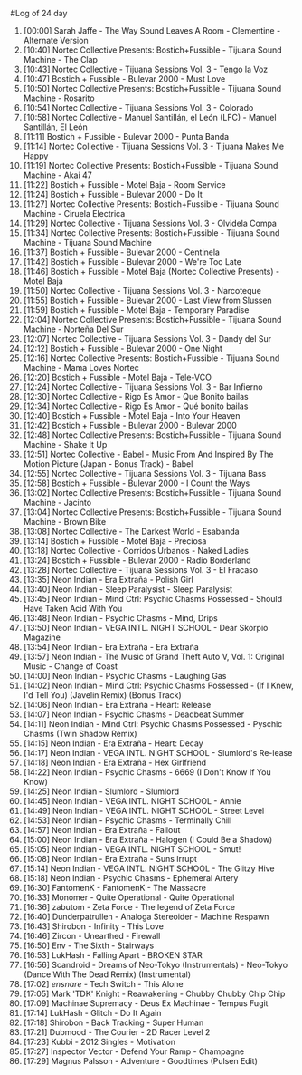 #Log of 24 day

1. [00:00] Sarah Jaffe - The Way Sound Leaves A Room - Clementine - Alternate Version
1. [10:40] Nortec Collective Presents: Bostich+Fussible - Tijuana Sound Machine - The Clap
1. [10:43] Nortec Collective - Tijuana Sessions Vol. 3 - Tengo la Voz
1. [10:47] Bostich + Fussible - Bulevar 2000 - Must Love
1. [10:50] Nortec Collective Presents: Bostich+Fussible - Tijuana Sound Machine - Rosarito
1. [10:54] Nortec Collective - Tijuana Sessions Vol. 3 - Colorado
1. [10:58] Nortec Collective - Manuel Santillán, el León (LFC) - Manuel Santillán, El León
1. [11:11] Bostich + Fussible - Bulevar 2000 - Punta Banda
1. [11:14] Nortec Collective - Tijuana Sessions Vol. 3 - Tijuana Makes Me Happy
1. [11:19] Nortec Collective Presents: Bostich+Fussible - Tijuana Sound Machine - Akai 47
1. [11:22] Bostich + Fussible - Motel Baja - Room Service
1. [11:24] Bostich + Fussible - Bulevar 2000 - Do It
1. [11:27] Nortec Collective Presents: Bostich+Fussible - Tijuana Sound Machine - Ciruela Electrica
1. [11:29] Nortec Collective - Tijuana Sessions Vol. 3 - Olvidela Compa
1. [11:34] Nortec Collective Presents: Bostich+Fussible - Tijuana Sound Machine - Tijuana Sound Machine
1. [11:37] Bostich + Fussible - Bulevar 2000 - Centinela
1. [11:42] Bostich + Fussible - Bulevar 2000 - We're Too Late
1. [11:46] Bostich + Fussible - Motel Baja (Nortec Collective Presents) - Motel Baja
1. [11:50] Nortec Collective - Tijuana Sessions Vol. 3 - Narcoteque
1. [11:55] Bostich + Fussible - Bulevar 2000 - Last View from Slussen
1. [11:59] Bostich + Fussible - Motel Baja - Temporary Paradise
1. [12:04] Nortec Collective Presents: Bostich+Fussible - Tijuana Sound Machine - Norteña Del Sur
1. [12:07] Nortec Collective - Tijuana Sessions Vol. 3 - Dandy del Sur
1. [12:12] Bostich + Fussible - Bulevar 2000 - One Night
1. [12:16] Nortec Collective Presents: Bostich+Fussible - Tijuana Sound Machine - Mama Loves Nortec
1. [12:20] Bostich + Fussible - Motel Baja - Tele-VCO
1. [12:24] Nortec Collective - Tijuana Sessions Vol. 3 - Bar Infierno
1. [12:30] Nortec Collective - Rigo Es Amor - Que Bonito bailas
1. [12:34] Nortec Collective - Rigo Es Amor - Qué bonito bailas
1. [12:40] Bostich + Fussible - Motel Baja - Into Your Heaven
1. [12:42] Bostich + Fussible - Bulevar 2000 - Bulevar 2000
1. [12:48] Nortec Collective Presents: Bostich+Fussible - Tijuana Sound Machine - Shake It Up
1. [12:51] Nortec Collective - Babel - Music From And Inspired By The Motion Picture (Japan - Bonus Track) - Babel
1. [12:55] Nortec Collective - Tijuana Sessions Vol. 3 - Tijuana Bass
1. [12:58] Bostich + Fussible - Bulevar 2000 - I Count the Ways
1. [13:02] Nortec Collective Presents: Bostich+Fussible - Tijuana Sound Machine - Jacinto
1. [13:04] Nortec Collective Presents: Bostich+Fussible - Tijuana Sound Machine - Brown Bike
1. [13:08] Nortec Collective - The Darkest World - Esabanda
1. [13:14] Bostich + Fussible - Motel Baja - Preciosa
1. [13:18] Nortec Collective - Corridos Urbanos - Naked Ladies
1. [13:24] Bostich + Fussible - Bulevar 2000 - Radio Borderland
1. [13:28] Nortec Collective - Tijuana Sessions Vol. 3 - El Fracaso
1. [13:35] Neon Indian - Era Extraña - Polish Girl
1. [13:40] Neon Indian - Sleep Paralysist - Sleep Paralysist
1. [13:45] Neon Indian - Mind Ctrl: Psychic Chasms Possessed - Should Have Taken Acid With You
1. [13:48] Neon Indian - Psychic Chasms - Mind, Drips
1. [13:50] Neon Indian - VEGA INTL. NIGHT SCHOOL - Dear Skorpio Magazine
1. [13:54] Neon Indian - Era Extraña - Era Extraña
1. [13:57] Neon Indian - The Music of Grand Theft Auto V, Vol. 1: Original Music - Change of Coast
1. [14:00] Neon Indian - Psychic Chasms - Laughing Gas
1. [14:02] Neon Indian - Mind Ctrl: Psychic Chasms Possessed - (If I Knew, I'd Tell You) (Javelin Remix) (Bonus Track)
1. [14:06] Neon Indian - Era Extraña - Heart: Release
1. [14:07] Neon Indian - Psychic Chasms - Deadbeat Summer
1. [14:11] Neon Indian - Mind Ctrl: Psychic Chasms Possessed - Pyschic Chasms (Twin Shadow Remix)
1. [14:15] Neon Indian - Era Extraña - Heart: Decay
1. [14:17] Neon Indian - VEGA INTL. NIGHT SCHOOL - Slumlord's Re-lease
1. [14:18] Neon Indian - Era Extraña - Hex Girlfriend
1. [14:22] Neon Indian - Psychic Chasms - 6669 (I Don't Know If You Know)
1. [14:25] Neon Indian - Slumlord - Slumlord
1. [14:45] Neon Indian - VEGA INTL. NIGHT SCHOOL - Annie
1. [14:49] Neon Indian - VEGA INTL. NIGHT SCHOOL - Street Level
1. [14:53] Neon Indian - Psychic Chasms - Terminally Chill
1. [14:57] Neon Indian - Era Extraña - Fallout
1. [15:00] Neon Indian - Era Extraña - Halogen (I Could Be a Shadow)
1. [15:05] Neon Indian - VEGA INTL. NIGHT SCHOOL - Smut!
1. [15:08] Neon Indian - Era Extraña - Suns Irrupt
1. [15:14] Neon Indian - VEGA INTL. NIGHT SCHOOL - The Glitzy Hive
1. [15:18] Neon Indian - Psychic Chasms - Ephemeral Artery
1. [16:30] FantomenK - FantomenK - The Massacre
1. [16:33] Monomer - Quite Operational - Quite Operational
1. [16:36] zabutom - Zeta Force - The legend of Zeta Force
1. [16:40] Dunderpatrullen - Analoga Stereoider - Machine Respawn
1. [16:43] Shirobon - Infinity - This Love
1. [16:46] Zircon - Unearthed - Firewall
1. [16:50] Env - The Sixth - Stairways
1. [16:53] LukHash - Falling Apart - BROKEN STAR
1. [16:56] Scandroid - Dreams of Neo-Tokyo (Instrumentals) - Neo-Tokyo (Dance With The Dead Remix) (Instrumental)
1. [17:02] _ensnare_ - Tech Switch - This Alone
1. [17:05] Mark 'TDK' Knight - Reawakening - Chubby Chubby Chip Chip
1. [17:09] Machinae Supremacy - Deus Ex Machinae - Tempus Fugit
1. [17:14] LukHash - Glitch - Do It Again
1. [17:18] Shirobon - Back Tracking - Super Human
1. [17:21] Dubmood - The Courier - 2D Racer Level 2
1. [17:23] Kubbi - 2012 Singles - Motivation
1. [17:27] Inspector Vector - Defend Your Ramp - Champagne
1. [17:29] Magnus Palsson - Adventure - Goodtimes (Pulsen Edit)
